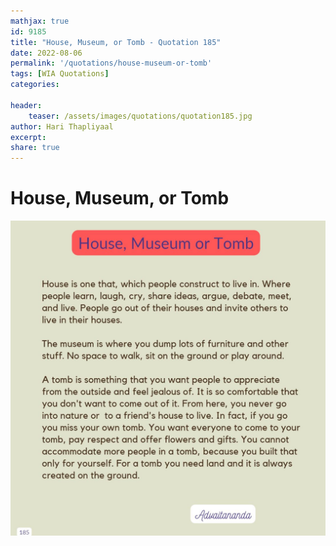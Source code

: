 ```yaml
---
mathjax: true
id: 9185
title: "House, Museum, or Tomb - Quotation 185"
date: 2022-08-06
permalink: '/quotations/house-museum-or-tomb'
tags: [WIA Quotations] 
categories: 

header:
    teaser: /assets/images/quotations/quotation185.jpg
author: Hari Thapliyaal 
excerpt:
share: true 
---
```


# House, Museum, or Tomb

![House, Museum, or Tomb](/assets/images/quotations/quotation185.jpg)
